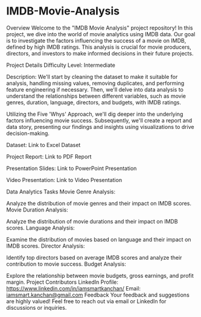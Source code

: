 # IMDB-Movie-Analysis
Overview
Welcome to the "IMDB Movie Analysis" project repository! In this project, we dive into the world of movie analytics using IMDB data. Our goal is to investigate the factors influencing the success of a movie on IMDB, defined by high IMDB ratings. This analysis is crucial for movie producers, directors, and investors to make informed decisions in their future projects.

Project Details
Difficulty Level: Intermediate

Description: We'll start by cleaning the dataset to make it suitable for analysis, handling missing values, removing duplicates, and performing feature engineering if necessary. Then, we'll delve into data analysis to understand the relationships between different variables, such as movie genres, duration, language, directors, and budgets, with IMDB ratings.

Utilizing the Five 'Whys' Approach, we'll dig deeper into the underlying factors influencing movie success. Subsequently, we'll create a report and data story, presenting our findings and insights using visualizations to drive decision-making.

Dataset: Link to Excel Dataset

Project Report: Link to PDF Report

Presentation Slides: Link to PowerPoint Presentation

Video Presentation: Link to Video Presentation

Data Analytics Tasks
Movie Genre Analysis:

Analyze the distribution of movie genres and their impact on IMDB scores.
Movie Duration Analysis:

Analyze the distribution of movie durations and their impact on IMDB scores.
Language Analysis:

Examine the distribution of movies based on language and their impact on IMDB scores.
Director Analysis:

Identify top directors based on average IMDB scores and analyze their contribution to movie success.
Budget Analysis:

Explore the relationship between movie budgets, gross earnings, and profit margin.
Project Contributors
LinkedIn Profile: https://www.linkedin.com/in/iamsmartkanchan/
Email: iamsmart.kanchan@gmail.com
Feedback
Your feedback and suggestions are highly valued! Feel free to reach out via email or LinkedIn for discussions or inquiries.
